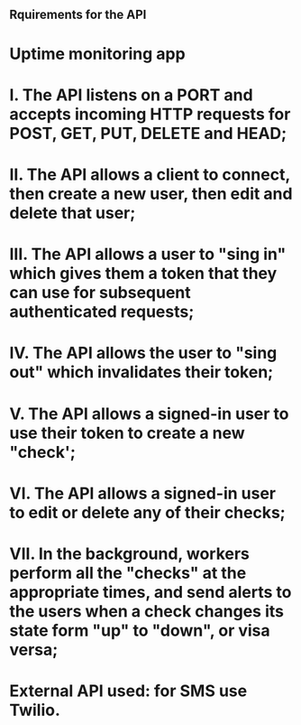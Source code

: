 ## Rquirements for the API

# Uptime monitoring app

# I.   The API listens on a PORT and accepts incoming HTTP requests for POST, GET, PUT, DELETE and HEAD;

# II.  The API allows a client to connect, then create a new user, then edit and delete that user;

# III. The API allows a user to "sing in" which gives them a token that they can use for subsequent authenticated requests;

# IV.  The API allows the user to "sing out" which invalidates their token;

# V.   The API allows a signed-in user to use their token to create a new "check';

# VI.  The API allows a signed-in user to edit or delete any of their checks;

# VII. In the background, workers perform all the "checks" at the appropriate times, and send alerts to the users when a check changes its state form "up" to "down", or visa versa;

# External API used: for SMS use Twilio.